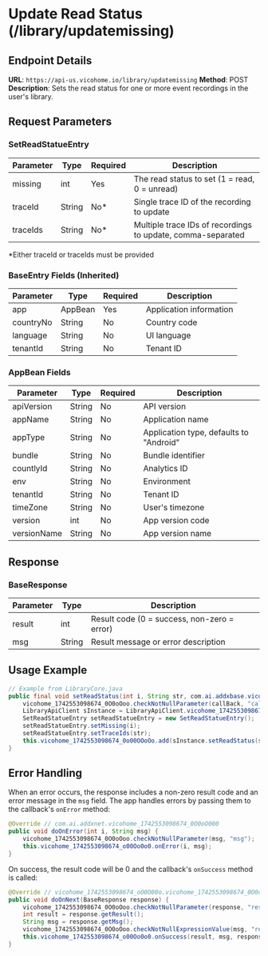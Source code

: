 # Update Read Status (/library/updatemissing)

## Endpoint Details

**URL**: `https://api-us.vicohome.io/library/updatemissing`
**Method**: POST
**Description**: Sets the read status for one or more event recordings in the user's library.

## Request Parameters

### SetReadStatueEntry

| Parameter | Type | Required | Description |
|-----------|------|----------|-------------|
| missing | int | Yes | The read status to set (1 = read, 0 = unread) |
| traceId | String | No* | Single trace ID of the recording to update |
| traceIds | String | No* | Multiple trace IDs of recordings to update, comma-separated |

*Either traceId or traceIds must be provided

### BaseEntry Fields (Inherited)

| Parameter | Type | Required | Description |
|-----------|------|----------|-------------|
| app | AppBean | Yes | Application information |
| countryNo | String | No | Country code |
| language | String | No | UI language |
| tenantId | String | No | Tenant ID |

### AppBean Fields

| Parameter | Type | Required | Description |
|-----------|------|----------|-------------|
| apiVersion | String | No | API version |
| appName | String | No | Application name |
| appType | String | No | Application type, defaults to "Android" |
| bundle | String | No | Bundle identifier |
| countlyId | String | No | Analytics ID |
| env | String | No | Environment |
| tenantId | String | No | Tenant ID |
| timeZone | String | No | User's timezone |
| version | int | No | App version code |
| versionName | String | No | App version name |

## Response

### BaseResponse

| Parameter | Type | Description |
|-----------|------|-------------|
| result | int | Result code (0 = success, non-zero = error) |
| msg | String | Result message or error description |

## Usage Example

```java
// Example from LibraryCore.java
public final void setReadStatus(int i, String str, com.ai.addxbase.vicohome_1742553098674_0O0oO0O<String> callBack) {
    vicohome_1742553098674_0O0oOoo.checkNotNullParameter(callBack, "callBack");
    LibraryApiClient sInstance = LibraryApiClient.vicohome_1742553098674_o00OOoo.getSInstance();
    SetReadStatueEntry setReadStatueEntry = new SetReadStatueEntry();
    setReadStatueEntry.setMissing(i);
    setReadStatueEntry.setTraceIds(str);
    this.vicohome_1742553098674_0o00OOoOo.add(sInstance.setReadStatus(setReadStatueEntry).subscribeOn(Schedulers.io()).observeOn(AndroidSchedulers.mainThread()).subscribe((Subscriber<? super BaseResponse>) new vicohome_1742553098674_0O0oOO0(callBack)));
}
```

## Error Handling

When an error occurs, the response includes a non-zero result code and an error message in the `msg` field. The app handles errors by passing them to the callback's `onError` method:

```java
@Override // com.ai.addxnet.vicohome_1742553098674_0O0oO000
public void doOnError(int i, String msg) {
    vicohome_1742553098674_0O0oOoo.checkNotNullParameter(msg, "msg");
    this.vicohome_1742553098674_o00Oo0o0.onError(i, msg);
}
```

On success, the result code will be 0 and the callback's `onSuccess` method is called:

```java
@Override // vicohome_1742553098674_oO0O00o.vicohome_1742553098674_0O0o0oo
public void doOnNext(BaseResponse response) {
    vicohome_1742553098674_0O0oOoo.checkNotNullParameter(response, "response");
    int result = response.getResult();
    String msg = response.getMsg();
    vicohome_1742553098674_0O0oOoo.checkNotNullExpressionValue(msg, "response.msg");
    this.vicohome_1742553098674_o00Oo0o0.onSuccess(result, msg, response.getMsg());
}
```